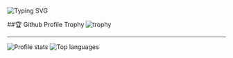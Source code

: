 
![Typing SVG](https://readme-typing-svg.herokuapp.com?font=Fira+Code&pause=1000&vCenter=true&width=435&height=100&lines=Hello+there%2C+I'm+Jr.+Web-Developer!;I+like+to+get+to+know+new+things!;I+learn+from+my+mistakes..;And+correct+them+%F0%9F%98%8E)

##🏆 Github Profile Trophy
![trophy](https://github-profile-trophy.vercel.app/?username=artndev)

<hr>
<img src="https://github-readme-stats.vercel.app/api?username=artndev&show_icons=true&theme=github_dark" alt="Profile stats" />
<img src="https://github-readme-stats.vercel.app/api/top-langs/?username=artndev&layout=compact&theme=github_dark" alt="Top languages" />

     
       





